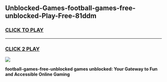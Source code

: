
## Unblocked-Games-football-games-free-unblocked-Play-Free-81ddm
<h3>
<a href="https://premium76.site?title=football-games-free-unblocked&ref=18A">CLICK TO PLAY</a></h3>
<hr>

<h3>
<a href="https://premium76.site?title=football-games-free-unblocked&ref=18A">CLICK 2 PLAY</a>
  
</h3>

<a href="https://premium76.site?title=football-games-free-unblocked&ref=18A"><img src="https://clearcache.store/games.png"></a>


**football-games-free-unblocked games unblocked: Your Gateway to Fun and Accessible Online Gaming**
